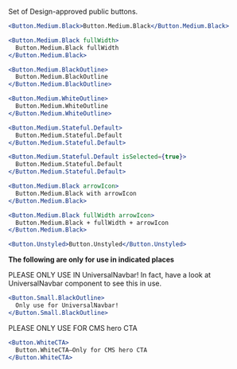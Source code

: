 Set of Design-approved public buttons.

```jsx
<Button.Medium.Black>Button.Medium.Black</Button.Medium.Black>
```

```jsx
<Button.Medium.Black fullWidth>
  Button.Medium.Black fullWidth
</Button.Medium.Black>
```

```jsx
<Button.Medium.BlackOutline>
  Button.Medium.BlackOutline
</Button.Medium.BlackOutline>
```

```jsx
<Button.Medium.WhiteOutline>
  Button.Medium.WhiteOutline
</Button.Medium.WhiteOutline>
```

```jsx
<Button.Medium.Stateful.Default>
  Button.Medium.Stateful.Default
</Button.Medium.Stateful.Default>
```

```jsx
<Button.Medium.Stateful.Default isSelected={true}>
  Button.Medium.Stateful.Default
</Button.Medium.Stateful.Default>
```

```jsx
<Button.Medium.Black arrowIcon>
  Button.Medium.Black with arrowIcon
</Button.Medium.Black>
```

```jsx
<Button.Medium.Black fullWidth arrowIcon>
  Button.Medium.Black + fullWidth + arrowIcon
</Button.Medium.Black>
```

```jsx
<Button.Unstyled>Button.Unstyled</Button.Unstyled>
```

<strong>The following are only for use in indicated places</strong>

PLEASE ONLY USE IN UniversalNavbar! In fact, have a look at
UniversalNavbar component to see this in use.
```jsx
<Button.Small.BlackOutline>
  Only use for UniversalNavbar!
</Button.Small.BlackOutline>
```

PLEASE ONLY USE FOR CMS hero CTA
```jsx
<Button.WhiteCTA>
  Button.WhiteCTA—Only for CMS hero CTA
</Button.WhiteCTA>
```

